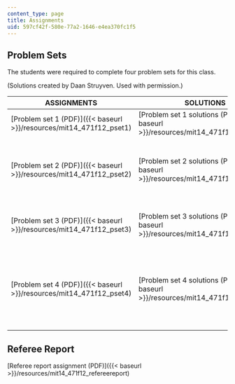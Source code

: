 ```yaml
---
content_type: page
title: Assignments
uid: 597cf42f-580e-77a2-1646-e4ea370fc1f5
---
```


Problem Sets
------------

The students were required to complete four problem sets for this class.

(Solutions created by Daan Struyven. Used with permission.)

| ASSIGNMENTS | SOLUTIONS | ACCOMPANYING FILES |
| --- | --- | --- |
| [Problem set 1 (PDF)]({{< baseurl >}}/resources/mit14_471f12_pset1) | [Problem set 1 solutions (PDF)]({{< baseurl >}}/resources/mit14_471f12_pset1_sol) | &nbsp; |
| [Problem set 2 (PDF)]({{< baseurl >}}/resources/mit14_471f12_pset2) | [Problem set 2 solutions (PDF)]({{< baseurl >}}/resources/mit14_471f12_pset2_sol) |  {{< br >}}{{< br >}} [Question 3 bunching code (DO)]({{< baseurl >}}/resources/ps2_q3_bunchingcode) {{< br >}}{{< br >}} [Tax return data (DTA)]({{< baseurl >}}/resources/taxreturns_ps2) {{< br >}}{{< br >}}  |
| [Problem set 3 (PDF)]({{< baseurl >}}/resources/mit14_471f12_pset3) | [Problem set 3 solutions (PDF)]({{< baseurl >}}/resources/mit14_471f12_pset3_sol) |  {{< br >}}{{< br >}} [Code 1 (M)]({{< baseurl >}}/resources/pset3_code1) {{< br >}}{{< br >}} [Code 2 (M)]({{< baseurl >}}/resources/pset3_code2) {{< br >}}{{< br >}}  |
| [Problem set 4 (PDF)]({{< baseurl >}}/resources/mit14_471f12_pset4) | [Problem set 4 solutions (PDF)]({{< baseurl >}}/resources/mit14_471f12_pset4_sol) |  {{< br >}}{{< br >}} [Code 1 (M)]({{< baseurl >}}/resources/ps4_code1) {{< br >}}{{< br >}} [Code 2 (M)]({{< baseurl >}}/resources/pset4_code2) {{< br >}}{{< br >}} [Code 3 (M)]({{< baseurl >}}/resources/pset4_code3) {{< br >}}{{< br >}} [Code 4 (M)]({{< baseurl >}}/resources/pset4_code4) {{< br >}}{{< br >}}  

Referee Report
--------------

[Referee report assignment (PDF)]({{< baseurl >}}/resources/mit14_471f12_refereereport)